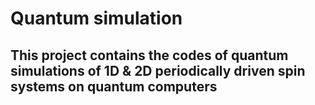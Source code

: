 # Quantum simulation
## This project contains the codes of quantum simulations of 1D & 2D periodically driven spin systems on quantum computers
